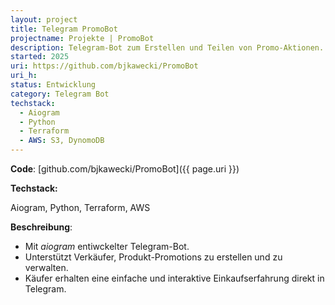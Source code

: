 ```yaml
---
layout: project
title: Telegram PromoBot
projectname: Projekte | PromoBot
description: Telegram-Bot zum Erstellen und Teilen von Promo-Aktionen.
started: 2025
uri: https://github.com/bjkawecki/PromoBot
uri_h:
status: Entwicklung
category: Telegram Bot
techstack:
  - Aiogram
  - Python
  - Terraform
  - AWS: S3, DynomoDB
---
```


**Code**: [github.com/bjkawecki/PromoBot]({{ page.uri }})

**Techstack:**

Aiogram, Python, Terraform, AWS

**Beschreibung**:

- Mit _aiogram_ entiwckelter Telegram-Bot.
- Unterstützt Verkäufer, Produkt-Promotions zu erstellen und zu verwalten.
- Käufer erhalten eine einfache und interaktive Einkaufserfahrung direkt in Telegram.
